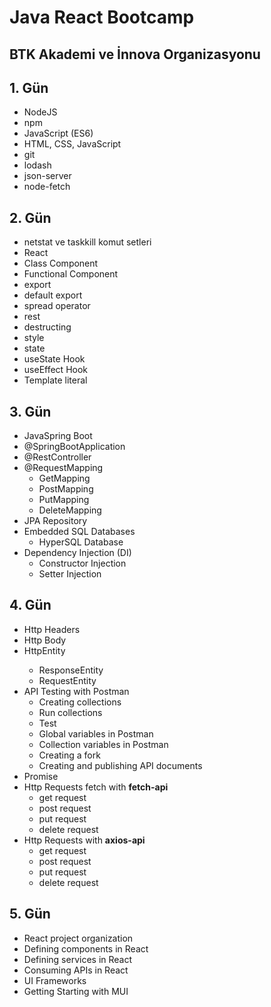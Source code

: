 # Java React Bootcamp
## BTK Akademi ve İnnova Organizasyonu   
## 1. Gün
- NodeJS
- npm
- JavaScript (ES6)
- HTML, CSS, JavaScript
- git 
- lodash
- json-server
- node-fetch

## 2. Gün
- netstat ve taskkill komut setleri
- React 
- Class Component
- Functional Component 
- export
- default export
- spread operator
- rest
- destructing 
- style
- state
- useState Hook
- useEffect Hook
- Template literal 

## 3. Gün
- JavaSpring Boot
- @SpringBootApplication
- @RestController
- @RequestMapping
  - GetMapping
  - PostMapping
  - PutMapping
  - DeleteMapping
- JPA Repository
- Embedded SQL Databases
  - HyperSQL Database
- Dependency Injection (DI)
  - Constructor Injection
  - Setter Injection

## 4. Gün
- Http Headers
- Http Body
- HttpEntity<T>
  - ResponseEntity<T>
  - RequestEntity<T>
- API Testing with Postman
  - Creating collections
  - Run collections
  - Test
  - Global variables in Postman
  - Collection variables in Postman
  - Creating a fork
  - Creating and publishing API documents
- Promise 
- Http Requests fetch with **fetch-api**
  - get request
  - post request
  - put request
  - delete request
- Http Requests with **axios-api**
  - get request
  - post request
  - put request
  - delete request
  
## 5. Gün
- React project organization
- Defining components in React
- Defining services in React
- Consuming APIs in React
- UI Frameworks 
- Getting Starting with MUI 